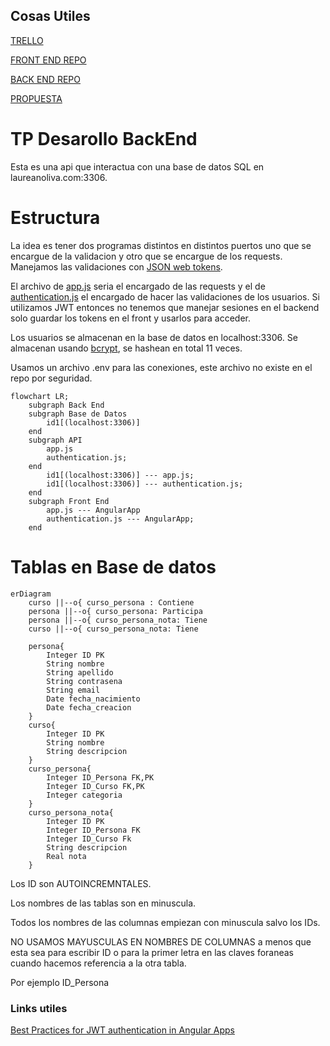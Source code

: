 ## Cosas Utiles
[TRELLO](https://trello.com/b/RQfTdn2D/tpdesarollodesoftware)

[FRONT END REPO](https://github.com/laucha54321/pagina-Universitaria-Front)

[BACK END REPO](https://github.com/laucha54321/tp-mysql-be)

[PROPUESTA](Propuesta.md)

# TP Desarollo BackEnd

Esta es una api que interactua con una base de datos SQL en laureanoliva.com:3306.

# Estructura
La idea es tener dos programas distintos en distintos puertos uno que se encargue de la validacion y otro que se encargue de los requests. Manejamos las validaciones con [JSON web tokens](https://jwt.io).

El archivo de [app.js](app.js) seria el encargado de las requests y el de [authentication.js](authentication.js) el encargado de hacer las validaciones de los usuarios. Si utilizamos JWT entonces no tenemos que manejar sesiones en el backend solo guardar los tokens en el front y usarlos para acceder.

Los usuarios se almacenan en la base de datos en localhost:3306. Se almacenan usando [bcrypt](https://github.com/kelektiv/node.bcrypt.js), se hashean en total 11 veces.

Usamos un archivo .env para las conexiones, este archivo no existe en el repo por seguridad.

```mermaid
flowchart LR;
    subgraph Back End
    subgraph Base de Datos
        id1[(localhost:3306)]
    end
    subgraph API
        app.js
        authentication.js;
    end
        id1[(localhost:3306)] --- app.js;
        id1[(localhost:3306)] --- authentication.js;
    end
    subgraph Front End
        app.js --- AngularApp
        authentication.js --- AngularApp;
    end
```

# Tablas en Base de datos
```mermaid
erDiagram
    curso ||--o{ curso_persona : Contiene
    persona ||--o{ curso_persona: Participa
    persona ||--o{ curso_persona_nota: Tiene
    curso ||--o{ curso_persona_nota: Tiene

    persona{
        Integer ID PK
        String nombre
        String apellido
        String contrasena
        String email
        Date fecha_nacimiento
        Date fecha_creacion
    }
    curso{
        Integer ID PK
        String nombre
        String descripcion
    }
    curso_persona{
        Integer ID_Persona FK,PK
        Integer ID_Curso FK,PK
        Integer categoria
    }
    curso_persona_nota{
        Integer ID PK
        Integer ID_Persona FK
        Integer ID_Curso Fk
        String descripcion
        Real nota    
    }
```


Los ID son AUTOINCREMNTALES.

Los nombres de las tablas son en minuscula.

Todos los nombres de las columnas empiezan con minuscula salvo los IDs.

NO USAMOS MAYUSCULAS EN NOMBRES DE COLUMNAS a menos que esta sea para escribir ID o para la primer letra en las claves foraneas cuando hacemos referencia a la otra tabla.

Por ejemplo ID_Persona


### Links utiles
[Best Practices for JWT authentication in Angular Apps](https://www.syncfusion.com/blogs/post/best-practices-for-jwt-authentication-in-angular-apps.aspx)





